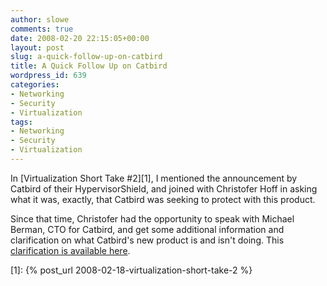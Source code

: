 ```yaml
---
author: slowe
comments: true
date: 2008-02-20 22:15:05+00:00
layout: post
slug: a-quick-follow-up-on-catbird
title: A Quick Follow Up on Catbird
wordpress_id: 639
categories:
- Networking
- Security
- Virtualization
tags:
- Networking
- Security
- Virtualization
---
```


In [Virtualization Short Take #2][1], I mentioned the announcement by Catbird of their HypervisorShield, and joined with Christofer Hoff in asking what it was, exactly, that Catbird was seeking to protect with this product.

Since that time, Christofer had the opportunity to speak with Michael Berman, CTO for Catbird, and get some additional information and clarification on what Catbird's new product is and isn't doing. This [clarification is available here](http://rationalsecurity.typepad.com/blog/2008/02/clarification-f.html).

[1]: {% post_url 2008-02-18-virtualization-short-take-2 %}
